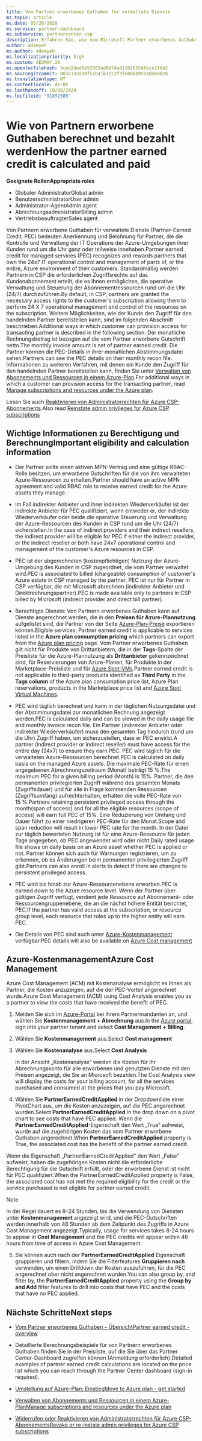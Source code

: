 ```yaml
---
title: Vom Partner erworbenes Guthaben für verwaltete Dienste
ms.topic: article
ms.date: 05/26/2020
ms.service: partner-dashboard
ms.subservice: partnercenter-csp
description: Erfahren Sie, wie vom Microsoft-Partner erworbenes Guthaben (Partner Earned Credit, PEC) für verwaltete Dienste berechnet und ausgezahlt wird und wie Sie sicherstellen können, dass Sie berechtigt sind.
author: adamyeh
ms.author: adamyeh
ms.localizationpriority: high
ms.custom: SEOMAY.20
ms.openlocfilehash: 3ceb2ded6e52083ad0d74a411026558fbce2f642
ms.sourcegitcommit: 883c332a10f51b41b72c2f3fe08bb9593b569d28
ms.translationtype: HT
ms.contentlocale: de-DE
ms.lasthandoff: 10/08/2020
ms.locfileid: "91852585"
---
```

# <a name="how-the-partner-earned-credit-is-calculated-and-paid"></a><span data-ttu-id="72124-103">Wie von Partnern erworbene Guthaben berechnet und bezahlt werden</span><span class="sxs-lookup"><span data-stu-id="72124-103">How the partner earned credit is calculated and paid</span></span>

<span data-ttu-id="72124-104">**Geeignete Rollen**</span><span class="sxs-lookup"><span data-stu-id="72124-104">**Appropriate roles**</span></span>

- <span data-ttu-id="72124-105">Globaler Administrator</span><span class="sxs-lookup"><span data-stu-id="72124-105">Global admin</span></span>
- <span data-ttu-id="72124-106">Benutzeradministrator</span><span class="sxs-lookup"><span data-stu-id="72124-106">User admin</span></span>
- <span data-ttu-id="72124-107">Administrator-Agent</span><span class="sxs-lookup"><span data-stu-id="72124-107">Admin agent</span></span>
- <span data-ttu-id="72124-108">Abrechnungsadministrator</span><span class="sxs-lookup"><span data-stu-id="72124-108">Billing admin</span></span>
- <span data-ttu-id="72124-109">Vertriebsbeauftragter</span><span class="sxs-lookup"><span data-stu-id="72124-109">Sales agent</span></span>

<span data-ttu-id="72124-110">Von Partnern erworbene Guthaben für verwaltete Dienste (Partner-Earned Credit, PEC) bedeuten Anerkennung und Belohnung für Partner, die die Kontrolle und Verwaltung der IT Operations der Azure-Umgebungen ihrer Kunden rund um die Uhr ganz oder teilweise innehaben.</span><span class="sxs-lookup"><span data-stu-id="72124-110">Partner earned credit for managed services (PEC) recognizes and rewards partners that own the 24x7 IT operational control and management of parts of, or the entire, Azure environment of their customers.</span></span> <span data-ttu-id="72124-111">Standardmäßig werden Partnern in CSP die erforderlichen Zugriffsrechte auf das Kundenabonnement erteilt, die es ihnen ermöglichen, die operative Verwaltung und Steuerung der Abonnementressourcen rund um die Uhr (24/7) durchzuführen.</span><span class="sxs-lookup"><span data-stu-id="72124-111">By default, in CSP, partners are granted the necessary access rights to the customer's subscription allowing them to perform 24 X 7 operational management and control of the resources on the subscription.</span></span> <span data-ttu-id="72124-112">Weitere Möglichkeiten, wie der Kunde den Zugriff für den handelnden Partner bereitstellen kann, sind im folgenden Abschnitt beschrieben.</span><span class="sxs-lookup"><span data-stu-id="72124-112">Additional ways in which customer can provision access for transacting partner is described in the following section.</span></span> <span data-ttu-id="72124-113">Der monatliche Rechnungsbetrag ist bezogen auf die vom Partner erworbene Gutschrift netto.</span><span class="sxs-lookup"><span data-stu-id="72124-113">The monthly invoice amount is net of partner earned credit.</span></span> <span data-ttu-id="72124-114">Die Partner können die PEC-Details in ihrer monatlichen Abstimmungsdatei sehen.</span><span class="sxs-lookup"><span data-stu-id="72124-114">Partners can see the PEC details on their monthly recon file.</span></span> <span data-ttu-id="72124-115">Informationen zu weiteren Verfahren, mit denen ein Kunde den Zugriff für den handelnden Partner bereitstellen kann, finden Sie unter [Verwalten von Abonnements und Ressourcen in einem Azure-Plan](azure-plan-manage.md).</span><span class="sxs-lookup"><span data-stu-id="72124-115">For additional ways in which a customer can provision access for the transacting partner, read [Manage subscriptions and resources under the Azure plan](azure-plan-manage.md).</span></span>

<span data-ttu-id="72124-116">Lesen Sie auch [Reaktivieren von Administratorrechten für Azure CSP-Abonnements](revoke-reinstate-csp.md).</span><span class="sxs-lookup"><span data-stu-id="72124-116">Also read [Reinstate admin privileges for Azure CSP subscriptions](revoke-reinstate-csp.md)</span></span>

## <a name="important-eligibility-and-calculation-information"></a><span data-ttu-id="72124-117">Wichtige Informationen zu Berechtigung und Berechnung</span><span class="sxs-lookup"><span data-stu-id="72124-117">Important eligibility and calculation information</span></span>

- <span data-ttu-id="72124-118">Der Partner sollte einen aktiven MPN-Vertrag und eine gültige RBAC-Rolle besitzen, um erworbene Gutschriften für die von ihm verwalteten Azure-Ressourcen zu erhalten.</span><span class="sxs-lookup"><span data-stu-id="72124-118">Partner should have an active MPN agreement and valid RBAC role to receive earned credit for the Azure assets they manage.</span></span> 

- <span data-ttu-id="72124-119">Im Fall indirekter Anbieter und ihrer indirekten Wiederverkäufer ist der indirekte Anbieter für PEC qualifiziert, wenn entweder er, der indirekte Wiederverkäufer oder beide die operative Steuerung und Verwaltung der Azure-Ressourcen des Kunden in CSP rund um die Uhr (24/7) sicherstellen.</span><span class="sxs-lookup"><span data-stu-id="72124-119">In the case of indirect providers and their indirect resellers, the indirect provider will be eligible for PEC if either the indirect provider, or the indirect reseller or both have 24x7 operational control and management of the customer's Azure resources in CSP.</span></span>

- <span data-ttu-id="72124-120">PEC ist der abgerechneten (kostenpflichtigen) Nutzung der Azure-Umgebung des Kunden in CSP zugeordnet, die vom Partner verwaltet wird.</span><span class="sxs-lookup"><span data-stu-id="72124-120">PEC is associated to billed (chargeable) consumption of customer's Azure estate in CSP managed by the partner.</span></span> <span data-ttu-id="72124-121">PEC ist nur für Partner in CSP verfügbar, die mit Microsoft abrechnen (indirekter Anbieter und Direktrechnungspartner).</span><span class="sxs-lookup"><span data-stu-id="72124-121">PEC is made available only to partners in CSP billed by Microsoft (indirect provider and direct bill partner).</span></span> 

- <span data-ttu-id="72124-122">Berechtigte Dienste: Von Partnern erworbenes Guthaben kann auf Dienste angerechnet werden, die in den **Preisen für Azure-Plannutzung** aufgelistet sind, die Partner von der Seite [Azure-Plan-Preise](https://partner.microsoft.com/commerce/sales) exportieren können.</span><span class="sxs-lookup"><span data-stu-id="72124-122">Eligible services: Partner earned credit is applicable to services listed in the **Azure plan consumption pricing** which partners can export from the [Azure plan pricing](https://partner.microsoft.com/commerce/sales) page.</span></span> <span data-ttu-id="72124-123">Vom Partner erworbenes Guthaben gilt nicht für Produkte von Drittanbietern, die in der **Tags**-Spalte der Preisliste für die Azure-Plannutzung als **Drittanbieter** gekennzeichnet sind, für Reservierungen von Azure-Plänen, für Produkte in der Marketplace-Preisliste und für [Azure Spot-VMs](https://partner.microsoft.com/resources/collection/azure-spot-in-csp#/).</span><span class="sxs-lookup"><span data-stu-id="72124-123">Partner earned credit is not applicable to third-party products identified as **Third Party** in the **Tags column** of the Azure plan consumption price list, Azure Plan reservations, products in the Marketplace price list and [Azure Spot Virtual Machines](https://partner.microsoft.com/resources/collection/azure-spot-in-csp#/).</span></span>

- <span data-ttu-id="72124-124">PEC wird täglich berechnet und kann in der täglichen Nutzungsdatei und der Abstimmungsdatei zur monatlichen Rechnung angezeigt werden.</span><span class="sxs-lookup"><span data-stu-id="72124-124">PEC is calculated daily and can be viewed in the daily usage file and monthly invoice recon file.</span></span> <span data-ttu-id="72124-125">Ein Partner (indirekter Anbieter oder indirekter Wiederverkäufer) muss den gesamten Tag hindurch (rund um die Uhr) Zugriff haben, um sicherzustellen, dass er PEC erwirbt.</span><span class="sxs-lookup"><span data-stu-id="72124-125">A partner (indirect provider or indirect reseller) must have access for the entire day (24x7) to ensure they earn PEC.</span></span> <span data-ttu-id="72124-126">PEC wird täglich für die verwalteten Azure-Ressourcen berechnet.</span><span class="sxs-lookup"><span data-stu-id="72124-126">PEC is calculated on daily basis on the managed Azure assets.</span></span> <span data-ttu-id="72124-127">Die maximale PEC-Rate für einen angegebenen Abrechnungszeitraum (Monat) beträgt 15 %.</span><span class="sxs-lookup"><span data-stu-id="72124-127">The maximum PEC for a given billing period (Month) is 15%.</span></span> <span data-ttu-id="72124-128">Partner, die den permanenten privilegierten Zugriff während des gesamten Monats (Zugriffsdauer) und für alle in Frage kommenden Ressourcen (Zugriffsumfang) aufrechterhalten, erhalten die volle PEC-Rate von 15 %.</span><span class="sxs-lookup"><span data-stu-id="72124-128">Partners retaining persistent privileged access through the month(span of access) and for all the eligible resources (scope of access) will earn full PEC of 15%.</span></span> <span data-ttu-id="72124-129">Eine Reduzierung von Umfang und Dauer führt zu einer niedrigeren PEC-Rate für den Monat.</span><span class="sxs-lookup"><span data-stu-id="72124-129">Scope and span reduction will result in lower PEC rate for the month.</span></span> <span data-ttu-id="72124-130">In der Datei zur täglich bewerteten Nutzung ist für eine Azure-Ressource für jeden Tage angegeben, ob PEC angewendet wird oder nicht.</span><span class="sxs-lookup"><span data-stu-id="72124-130">Daily rated usage file shows on daily basis on an Azure asset whether PEC is applied or not.</span></span> <span data-ttu-id="72124-131">Partner können sich auch für Warnungen registrieren, um zu erkennen, ob es Änderungen beim permanenten privilegierten Zugriff gibt.</span><span class="sxs-lookup"><span data-stu-id="72124-131">Partners can also enroll in alerts to detect if there are changes to persistent privileged access.</span></span>

- <span data-ttu-id="72124-132">PEC wird bis hinab zur Azure-Ressourcenebene erworben.</span><span class="sxs-lookup"><span data-stu-id="72124-132">PEC is earned down to the Azure resource level.</span></span> <span data-ttu-id="72124-133">Wenn der Partner über gültigen Zugriff verfügt, verdient jede Ressource auf Abonnement- oder Ressourcengruppenebene, die an die nächst höhere Entität berichtet, PEC.</span><span class="sxs-lookup"><span data-stu-id="72124-133">If the partner has valid access at the subscription, or resource group level, each resource that roles up to the higher entity will earn PEC.</span></span>  

- <span data-ttu-id="72124-134">Die Details von PEC sind auch unter [Azure-Kostenmanagement](/azure/cost-management-billing/costs/get-started-partners) verfügbar.</span><span class="sxs-lookup"><span data-stu-id="72124-134">PEC details will also be available on [Azure Cost management](/azure/cost-management-billing/costs/get-started-partners)</span></span>

## <a name="azure-cost-management"></a><span data-ttu-id="72124-135">Azure-Kostenmanagement</span><span class="sxs-lookup"><span data-stu-id="72124-135">Azure Cost Management</span></span>

<span data-ttu-id="72124-136">Azure Cost Management (ACM) mit Kostenanalyse ermöglicht es Ihnen als Partner, die Kosten anzuzeigen, auf die der PEC-Vorteil angerechnet wurde.</span><span class="sxs-lookup"><span data-stu-id="72124-136">Azure Cost Management (ACM) using Cost Analysis enables you as a partner to view the costs that have received the benefit of PEC.</span></span>  

1. <span data-ttu-id="72124-137">Melden Sie sich im [Azure-Portal](https://portal.azure.com) bei Ihrem Partnermandanten an, und wählen Sie **Kostenmanagement + Abrechnung** aus.</span><span class="sxs-lookup"><span data-stu-id="72124-137">In the [Azure portal](https://portal.azure.com), sign into your partner tenant and select **Cost Management + Billing**.</span></span>

2. <span data-ttu-id="72124-138">Wählen Sie **Kostenmanagement** aus.</span><span class="sxs-lookup"><span data-stu-id="72124-138">Select **Cost management**</span></span>

3. <span data-ttu-id="72124-139">Wählen Sie **Kostenanalyse** aus.</span><span class="sxs-lookup"><span data-stu-id="72124-139">Select **Cost Analysis**</span></span>

   <span data-ttu-id="72124-140">In der Ansicht „Kostenanalyse“ werden die Kosten für Ihr Abrechnungskonto für alle erworbenen und genutzten Dienste mit den Preisen angezeigt, die Sie an Microsoft bezahlen.</span><span class="sxs-lookup"><span data-stu-id="72124-140">The Cost Analysis view will display the costs for your billing account, for all the services purchased and consumed at the prices that you pay Microsoft.</span></span>

4. <span data-ttu-id="72124-141">Wählen Sie **PartnerEarnedCreditApplied** in der Dropdownliste einer PivotChart aus, um die Kosten anzuzeigen, auf die PEC angerechnet wurden.</span><span class="sxs-lookup"><span data-stu-id="72124-141">Select **PartnerEarnedCreditApplied** in the drop down on a pivot chart to see costs that have PEC applied.</span></span> <span data-ttu-id="72124-142">Wenn die **PartnerEarnedCreditApplied**-Eigenschaft den Wert „True“ aufweist, wurde auf die zugehörigen Kosten das vom Partner erworbene Guthaben angerechnet.</span><span class="sxs-lookup"><span data-stu-id="72124-142">When **PartnerEarnedCreditApplied** property is True, the associated cost has the benefit of the partner earned credit.</span></span> 

<span data-ttu-id="72124-143">Wenn die Eigenschaft „PartnerEarnedCreditApplied“ den Wert „False“ aufweist, haben die zugehörigen Kosten nicht die erforderliche Berechtigung für die Gutschrift erfüllt, oder der erworbene Dienst ist nicht für PEC qualifiziert.</span><span class="sxs-lookup"><span data-stu-id="72124-143">When the PartnerEarnedCreditApplied property is False, the associated cost has not met the required eligibility for the credit or the service purchased is not eligible for partner earned credit.</span></span>

>[!NOTE] 
><span data-ttu-id="72124-144">In der Regel dauert es 8–24 Stunden, bis die Verwendung von Diensten unter **Kostenmanagement** angezeigt wird, und die PEC-Gutschriften werden innerhalb von 48 Stunden ab dem Zeitpunkt des Zugriffs in Azure Cost Management angezeigt.</span><span class="sxs-lookup"><span data-stu-id="72124-144">Typically, usage for services takes 8-24 hours to appear in **Cost Management** and the PEC credits will appear within 48 hours from time of access in Azure Cost Management.</span></span>

5. <span data-ttu-id="72124-145">Sie können auch nach der **PartnerEarnedCreditApplied** Eigenschaft gruppieren und filtern, indem Sie die Filterfeatures **Gruppieren nach** verwenden, um einen Drilldown der Kosten auszuführen, für die PEC angerechnet ober nicht angerechnet wurden.</span><span class="sxs-lookup"><span data-stu-id="72124-145">You can also group by, and filter by, the **PartnerEarnedCreditApplied** property using the **Group by and Add** filter features to drill into costs that have PEC and the costs that have no PEC applied.</span></span>

## <a name="next-steps"></a><span data-ttu-id="72124-146">Nächste Schritte</span><span class="sxs-lookup"><span data-stu-id="72124-146">Next steps</span></span>

- [<span data-ttu-id="72124-147">Vom Partner erworbenes Guthaben – Übersicht</span><span class="sxs-lookup"><span data-stu-id="72124-147">Partner earned credit - overview</span></span>](partner-earned-credit.md)

- <span data-ttu-id="72124-148">Detaillierte Berechnungsbeispiele für von Partnern erworbenes Guthaben finden Sie in der Preisliste, auf die Sie über das Partner Center-Dashboard zugreifen können (Anmeldung erforderlich).</span><span class="sxs-lookup"><span data-stu-id="72124-148">Detailed examples of partner earned credit calculations are located on the price list which you can reach through the Partner Center dashboard (sign-in required).</span></span>

- [<span data-ttu-id="72124-149">Umstellung auf Azure-Plan: Einstieg</span><span class="sxs-lookup"><span data-stu-id="72124-149">Move to Azure plan - get started</span></span>](azure-plan-get-started.md)

- [<span data-ttu-id="72124-150">Verwalten von Abonnements und Ressourcen in einem Azure-Plan</span><span class="sxs-lookup"><span data-stu-id="72124-150">Manage subscriptions and resources under the Azure plan</span></span>](azure-plan-manage.md)

- [<span data-ttu-id="72124-151">Widerrufen oder Reaktivieren von Administratorrechten für Azure CSP-Abonnements</span><span class="sxs-lookup"><span data-stu-id="72124-151">Revoke or re-instate admin privileges for Azure CSP subscriptions</span></span>](revoke-reinstate-csp.md)
